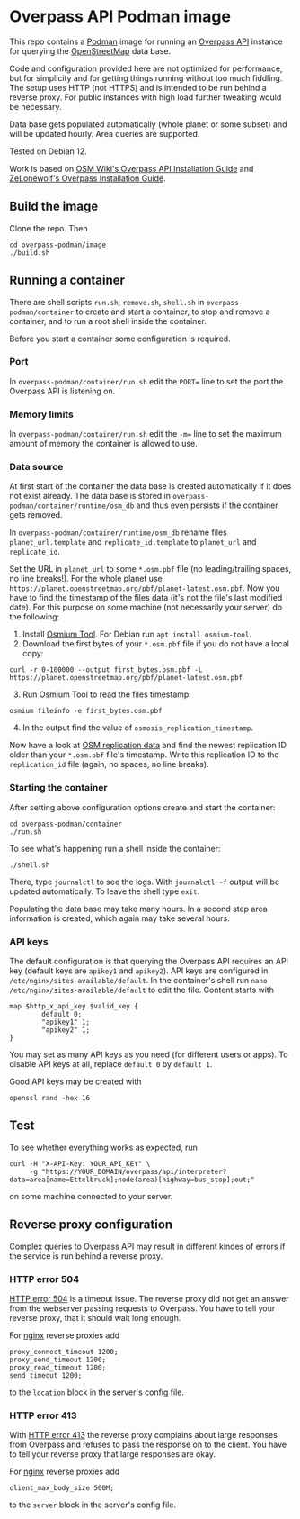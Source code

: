 # Overpass API Podman image

This repo contains a [Podman](https://podman.io/) image for running an [Overpass API](https://overpass-api.de/) instance for querying the [OpenStreetMap](https://www.openstreetmap.org) data base.

Code and configuration provided here are not optimized for performance, but for simplicity and for getting things running without too much fiddling. The setup uses HTTP (not HTTPS) and is intended to be run behind a reverse proxy. For public instances with high load further tweaking would be necessary.

Data base gets populated automatically (whole planet or some subset) and will be updated hourly. Area queries are supported.

Tested on Debian 12.

Work is based on [OSM Wiki's Overpass API Installation Guide](https://wiki.openstreetmap.org/wiki/Overpass_API/Installation) and [ZeLonewolf's Overpass Installation Guide](https://wiki.openstreetmap.org/wiki/User:ZeLonewolf/Overpass_Installation_Guide).

## Build the image
Clone the repo. Then
```
cd overpass-podman/image
./build.sh
```
## Running a container
There are shell scripts `run.sh`, `remove.sh`, `shell.sh` in `overpass-podman/container` to create and start a container, to stop and remove a container, and to run a root shell inside the container.

Before you start a container some configuration is required.
### Port
In `overpass-podman/container/run.sh` edit the `PORT=` line to set the port the Overpass API is listening on.
### Memory limits
In `overpass-podman/container/run.sh` edit the `-m=` line to set the maximum amount of memory the container is allowed to use.
### Data source
At first start of the container the data base is created automatically if it does not exist already. The data base is stored in `overpass-podman/container/runtime/osm_db` and thus even persists if the container gets removed.

In `overpass-podman/container/runtime/osm_db` rename files `planet_url.template` and `replicate_id.template` to `planet_url` and `replicate_id`.

Set the URL in `planet_url` to some `*.osm.pbf` file (no leading/trailing spaces, no line breaks!). For the whole planet use `https://planet.openstreetmap.org/pbf/planet-latest.osm.pbf`. Now you have to find the timestamp of the files data (it's not the file's last modified date). For this purpose on some machine (not necessarily your server) do the following:
1. Install [Osmium Tool](https://osmcode.org/osmium-tool). For Debian run `apt install osmium-tool`.
2. Download the first bytes of your `*.osm.pbf` file if you do not have a local copy:
```
curl -r 0-100000 --output first_bytes.osm.pbf -L https://planet.openstreetmap.org/pbf/planet-latest.osm.pbf
```
3. Run Osmium Tool to read the files timestamp:
```
osmium fileinfo -e first_bytes.osm.pbf
```
4. In the output find the value of `osmosis_replication_timestamp`.

Now have a look at [OSM replication data](https://planet.openstreetmap.org/replication/hour) and find the newest replication ID older than your `*.osm.pbf` file's timestamp. Write this replication ID to the `replication_id` file (again, no spaces, no line breaks).
### Starting the container
After setting above configuration options create and start the container:
```
cd overpass-podman/container
./run.sh
```
To see what's happening run a shell inside the container:
```
./shell.sh
```
There, type `journalctl` to see the logs. With `journalctl -f` output will be updated automatically. To leave the shell type `exit`.

Populating the data base may take many hours. In a second step area information is created, which again may take several hours.
### API keys
The default configuration is that querying the Overpass API requires an API key (default keys are `apikey1` and `apikey2`). API keys are configured in `/etc/nginx/sites-available/default`. In the container's shell run `nano /etc/nginx/sites-available/default` to edit the file. Content starts with
```
map $http_x_api_key $valid_key {
        default 0;
        "apikey1" 1;
        "apikey2" 1;
}
```
You may set as many API keys as you need (for different users or apps). To disable API keys at all, replace `default 0` by `default 1`.

Good API keys may be created with
```
openssl rand -hex 16
```
## Test
To see whether everything works as expected, run
```
curl -H "X-API-Key: YOUR_API_KEY" \
     -g "https://YOUR_DOMAIN/overpass/api/interpreter?data=area[name=Ettelbruck];node(area)[highway=bus_stop];out;"
```
on some machine connected to your server.
## Reverse proxy configuration
Complex queries to Overpass API may result in different kindes of errors if the service is run behind a reverse proxy.
### HTTP error 504
[HTTP error 504](https://developer.mozilla.org/en-US/docs/Web/HTTP/Status/504) is a timeout issue. The reverse proxy did not get an answer from the webserver passing requests to Overpass. You have to tell your reverse proxy, that it should wait long enough.

For [nginx](https://nginx.org) reverse proxies add
```
proxy_connect_timeout 1200;
proxy_send_timeout 1200;
proxy_read_timeout 1200;
send_timeout 1200;
```
to the `location` block in the server's config file.
### HTTP error 413
With [HTTP error 413](https://developer.mozilla.org/en-US/docs/Web/HTTP/Status/413) the reverse proxy complains about large responses from Overpass and refuses to pass the response on to the client. You have to tell your reverse proxy that large responses are okay.

For [nginx](https://nginx.org) reverse proxies add
```
client_max_body_size 500M;
```
to the `server` block in the server's config file.